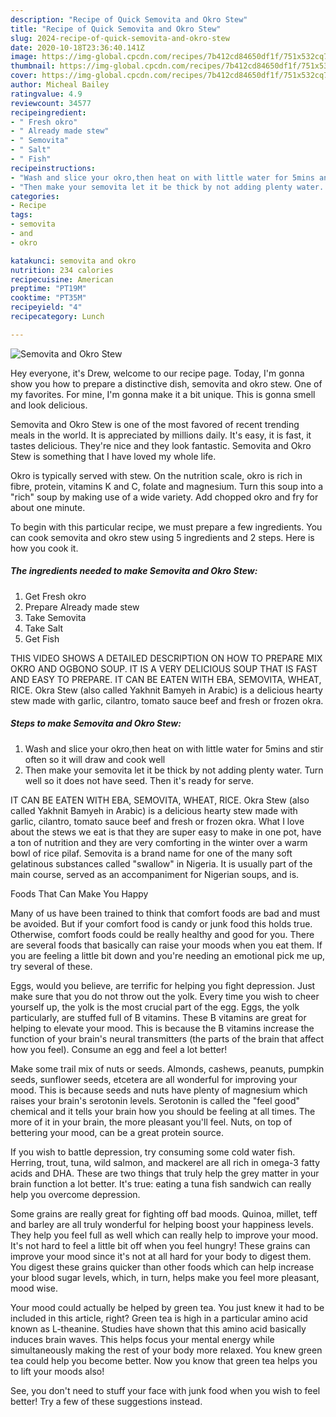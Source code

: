 ```yaml
---
description: "Recipe of Quick Semovita and Okro Stew"
title: "Recipe of Quick Semovita and Okro Stew"
slug: 2024-recipe-of-quick-semovita-and-okro-stew
date: 2020-10-18T23:36:40.141Z
image: https://img-global.cpcdn.com/recipes/7b412cd84650df1f/751x532cq70/semovita-and-okro-stew-recipe-main-photo.jpg
thumbnail: https://img-global.cpcdn.com/recipes/7b412cd84650df1f/751x532cq70/semovita-and-okro-stew-recipe-main-photo.jpg
cover: https://img-global.cpcdn.com/recipes/7b412cd84650df1f/751x532cq70/semovita-and-okro-stew-recipe-main-photo.jpg
author: Micheal Bailey
ratingvalue: 4.9
reviewcount: 34577
recipeingredient:
- " Fresh okro"
- " Already made stew"
- " Semovita"
- " Salt"
- " Fish"
recipeinstructions:
- "Wash and slice your okro,then heat on with little water for 5mins and stir often so it will draw and cook well"
- "Then make your semovita let it be thick by not adding plenty water. Turn well so it does not have seed. Then it&#39;s ready for serve."
categories:
- Recipe
tags:
- semovita
- and
- okro

katakunci: semovita and okro 
nutrition: 234 calories
recipecuisine: American
preptime: "PT19M"
cooktime: "PT35M"
recipeyield: "4"
recipecategory: Lunch

---
```



![Semovita and Okro Stew](https://img-global.cpcdn.com/recipes/7b412cd84650df1f/751x532cq70/semovita-and-okro-stew-recipe-main-photo.jpg)

Hey everyone, it's Drew, welcome to our recipe page. Today, I'm gonna show you how to prepare a distinctive dish, semovita and okro stew. One of my favorites. For mine, I'm gonna make it a bit unique. This is gonna smell and look delicious.

Semovita and Okro Stew is one of the most favored of recent trending meals in the world. It is appreciated by millions daily. It's easy, it is fast, it tastes delicious. They're nice and they look fantastic. Semovita and Okro Stew is something that I have loved my whole life.

Okro is typically served with stew. On the nutrition scale, okro is rich in fibre, protein, vitamins K and C, folate and magnesium. Turn this soup into a &#34;rich&#34; soup by making use of a wide variety. Add chopped okro and fry for about one minute.


To begin with this particular recipe, we must prepare a few ingredients. You can cook semovita and okro stew using 5 ingredients and 2 steps. Here is how you cook it.

<!--inarticleads1-->

##### The ingredients needed to make Semovita and Okro Stew:

1. Get  Fresh okro
1. Prepare  Already made stew
1. Take  Semovita
1. Take  Salt
1. Get  Fish


THIS VIDEO SHOWS A DETAILED DESCRIPTION ON HOW TO PREPARE MIX OKRO AND OGBONO SOUP. IT IS A VERY DELICIOUS SOUP THAT IS FAST AND EASY TO PREPARE. IT CAN BE EATEN WITH EBA, SEMOVITA, WHEAT, RICE. Okra Stew (also called Yakhnit Bamyeh in Arabic) is a delicious hearty stew made with garlic, cilantro, tomato sauce beef and fresh or frozen okra. 

<!--inarticleads2-->

##### Steps to make Semovita and Okro Stew:

1. Wash and slice your okro,then heat on with little water for 5mins and stir often so it will draw and cook well
1. Then make your semovita let it be thick by not adding plenty water. Turn well so it does not have seed. Then it&#39;s ready for serve.


IT CAN BE EATEN WITH EBA, SEMOVITA, WHEAT, RICE. Okra Stew (also called Yakhnit Bamyeh in Arabic) is a delicious hearty stew made with garlic, cilantro, tomato sauce beef and fresh or frozen okra. What I love about the stews we eat is that they are super easy to make in one pot, have a ton of nutrition and they are very comforting in the winter over a warm bowl of rice pilaf. Semovita is a brand name for one of the many soft gelatinous substances called &#34;swallow&#34; in Nigeria. It is usually part of the main course, served as an accompaniment for Nigerian soups, and is. 

Foods That Can Make You Happy


Many of us have been trained to think that comfort foods are bad and must be avoided. But if your comfort food is candy or junk food this holds true. Otherwise, comfort foods could be really healthy and good for you. There are several foods that basically can raise your moods when you eat them. If you are feeling a little bit down and you're needing an emotional pick me up, try several of these.

Eggs, would you believe, are terrific for helping you fight depression. Just make sure that you do not throw out the yolk. Every time you wish to cheer yourself up, the yolk is the most crucial part of the egg. Eggs, the yolk particularly, are stuffed full of B vitamins. These B vitamins are great for helping to elevate your mood. This is because the B vitamins increase the function of your brain's neural transmitters (the parts of the brain that affect how you feel). Consume an egg and feel a lot better!

Make some trail mix of nuts or seeds. Almonds, cashews, peanuts, pumpkin seeds, sunflower seeds, etcetera are all wonderful for improving your mood. This is because seeds and nuts have plenty of magnesium which raises your brain's serotonin levels. Serotonin is called the "feel good" chemical and it tells your brain how you should be feeling at all times. The more of it in your brain, the more pleasant you'll feel. Nuts, on top of bettering your mood, can be a great protein source.

If you wish to battle depression, try consuming some cold water fish. Herring, trout, tuna, wild salmon, and mackerel are all rich in omega-3 fatty acids and DHA. These are two things that truly help the grey matter in your brain function a lot better. It's true: eating a tuna fish sandwich can really help you overcome depression. 

Some grains are really great for fighting off bad moods. Quinoa, millet, teff and barley are all truly wonderful for helping boost your happiness levels. They help you feel full as well which can really help to improve your mood. It's not hard to feel a little bit off when you feel hungry! These grains can improve your mood since it's not at all hard for your body to digest them. You digest these grains quicker than other foods which can help increase your blood sugar levels, which, in turn, helps make you feel more pleasant, mood wise.

Your mood could actually be helped by green tea. You just knew it had to be included in this article, right? Green tea is high in a particular amino acid known as L-theanine. Studies have shown that this amino acid basically induces brain waves. This helps focus your mental energy while simultaneously making the rest of your body more relaxed. You knew green tea could help you become better. Now you know that green tea helps you to lift your moods also!

See, you don't need to stuff your face with junk food when you wish to feel better! Try  a few  of  these  suggestions  instead.

